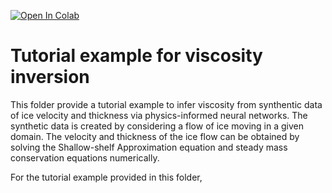 [![Open In Colab](https://colab.research.google.com/assets/colab-badge.svg)](https://colab.research.google.com/github/YaoGroup/DIFFICE_jax/blob/main/tutorial/pinn_syndata.ipynb)

# Tutorial example for viscosity inversion

This folder provide a tutorial example to infer viscosity from synthentic data of 
ice velocity and thickness via physics-informed neural networks. The synthetic data
is created by considering a flow of ice moving in a given domain. The velocity and
thickness of the ice flow can be obtained by solving the Shallow-shelf Approximation 
equation and steady mass conservation equations numerically.

For the tutorial example provided in this folder, 


